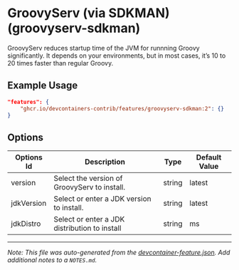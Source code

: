 
# GroovyServ (via SDKMAN) (groovyserv-sdkman)

GroovyServ reduces startup time of the JVM for runnning Groovy significantly. It
depends on your environments, but in most cases, it’s 10 to 20 times faster than
regular Groovy.

## Example Usage

```json
"features": {
    "ghcr.io/devcontainers-contrib/features/groovyserv-sdkman:2": {}
}
```

## Options

| Options Id | Description | Type | Default Value |
|-----|-----|-----|-----|
| version | Select the version of GroovyServ to install. | string | latest |
| jdkVersion | Select or enter a JDK version to install. | string | latest |
| jdkDistro | Select or enter a JDK distribution to install | string | ms |



---

_Note: This file was auto-generated from the [devcontainer-feature.json](https://github.com/devcontainers-contrib/features/blob/main/src/groovyserv-sdkman/devcontainer-feature.json).  Add additional notes to a `NOTES.md`._

